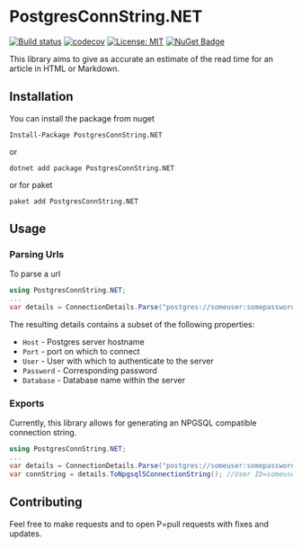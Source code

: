 # PostgresConnString.NET

[![Build status](https://ci.appveyor.com/api/projects/status/m47qrpg43t5l9mo3?svg=true)](https://ci.appveyor.com/project/BolorunduroWinnerTimothy/postgresconnstring-net)
 [![codecov](https://codecov.io/gh/bolorundurowb/PostgresConnString.NET/branch/master/graph/badge.svg)](https://codecov.io/gh/bolorundurowb/PostgresConnString.NET) [![License: MIT](https://img.shields.io/badge/License-MIT-yellow.svg)](LICENSE) [![NuGet Badge](https://buildstats.info/nuget/PostgresConnString.NET)](https://www.nuget.org/packages/PostgresConnString.NET)

This library aims to give as accurate an estimate of the read time for an article in HTML or Markdown.

## Installation

You can install the package from nuget

```
Install-Package PostgresConnString.NET
```

or

```
dotnet add package PostgresConnString.NET
```

or for paket

```
paket add PostgresConnString.NET
```

## Usage

### Parsing Urls

To parse a url

```csharp
using PostgresConnString.NET;
...
var details = ConnectionDetails.Parse("postgres://someuser:somepassword@somehost:381/somedatabase");
```

The resulting details contains a subset of the following properties:

* `Host` - Postgres server hostname
* `Port` - port on which to connect
* `User` - User with which to authenticate to the server
* `Password` - Corresponding password
* `Database` - Database name within the server

### Exports

Currently, this library allows for generating an NPGSQL compatible connection string.

```csharp
using PostgresConnString.NET;
...
var details = ConnectionDetails.Parse("postgres://someuser:somepassword@somehost:381/somedatabase");
var connString = details.ToNpgsqlSConnectionString(); //User ID=someuser;Password=somepassword;Server=somehost;Port=381;Database=somedatabase;Pooling=true;SSL Mode=Prefer;Trust Server Certificate=true
```

## Contributing

Feel free to make requests and to open P=pull requests with fixes and updates.
